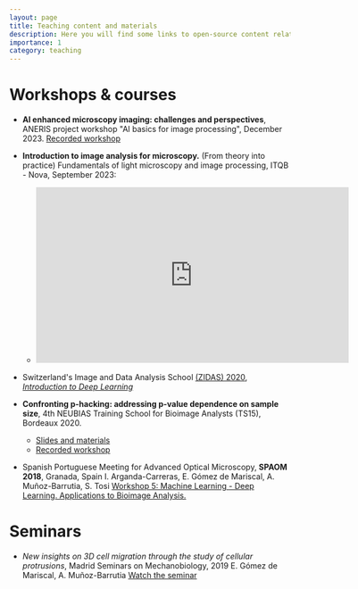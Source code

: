 ```yaml
---
layout: page
title: Teaching content and materials
description: Here you will find some links to open-source content related to image analysis and biostatistics workshops
importance: 1
category: teaching
---
```




# Workshops & courses
- **Al enhanced microscopy imaging: challenges and perspectives**, ANERIS project workshop "AI basics for image processing", December 2023. [Recorded workshop](https://youtu.be/DN6Ef9zaofo?si=4j-SS3Zpl2RHEAy)
- **Introduction to image analysis for microscopy.** (From theory into practice) Fundamentals of light microscopy and image processing, ITQB - Nova, September 2023:
  - <iframe width="560" height="315" src="https://www.youtube.com/embed/WO9iRRnN6BA?si=3vUSAjECR5_JHLDS" title="YouTube video player" frameborder="0" allow="accelerometer; autoplay; clipboard-write; encrypted-media; gyroscope; picture-in-picture; web-share"   allowfullscreen></iframe>  
- Switzerland's Image and Data Analysis School [(ZIDAS) 2020](https://2020.zidas.org/),
[*Introduction to Deep Learning*](https://github.com/esgomezm/zidas2020_intro_DL)

- **Confronting p-hacking: addressing p-value dependence on sample size**, 4th NEUBIAS Training School for Bioimage Analysts (TS15), Bordeaux 2020. 

  - [Slides and materials](https://github.com/miura/NEUBIAS_AnalystSchool2020/tree/master/Estibaliz)
  - [Recorded workshop](https://www.youtube.com/watch?v=Uw_MgVI6Ozk&t=1089s)

- Spanish Portuguese Meeting for Advanced Optical Microscopy, **SPAOM 2018**, Granada, Spain
I. Arganda-Carreras, E. Gómez de Mariscal, A. Muñoz-Barrutia, S. Tosi
[Workshop 5: Machine Learning - Deep Learning. Applications to Bioimage Analysis.](https://raw.githubusercontent.com/esgomezm/esgomezm.github.io/master/assets/pdf/SPAOM2018/MachineLearning_SPAOMworkshop_public.pdf)


# Seminars

- *New insights on 3D cell migration through the study of cellular protrusions*, Madrid Seminars on Mechanobiology, 2019
E. Gómez de Mariscal, A. Muñoz-Barrutia
[Watch the seminar](https://media.uc3m.es/series/5de0fe328f42089d8d8b4569)
